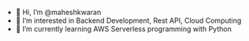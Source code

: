 - 👋 Hi, I’m @maheshkwaran
- 👀 I’m interested in Backend Development, Rest API, Cloud Computing
- 🌱 I’m currently learning AWS Serverless programming with Python


<!---
maheshkwaran/maheshkwaran is a ✨ special ✨ repository because its `README.md` (this file) appears on your GitHub profile.
You can click the Preview link to take a look at your changes.
--->
